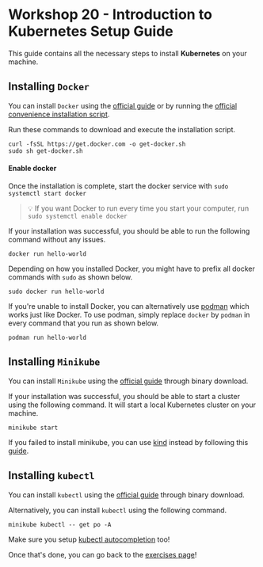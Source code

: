 # Workshop 20 - Introduction to Kubernetes Setup Guide

This guide contains all the necessary steps to install **Kubernetes** on your machine.

## Installing `Docker`

You can install `Docker` using the [official guide](https://docs.docker.com/get-docker/) or by running the [official convenience installation script](https://get.docker.com/).

Run these commands to download and execute the installation script.

```
curl -fsSL https://get.docker.com -o get-docker.sh
sudo sh get-docker.sh
```

#### Enable docker

Once the installation is complete, start the docker service with `sudo systemctl start docker`

> :bulb: If you want Docker to run every time you start your computer, run `sudo systemctl enable docker`

If your installation was successful, you should be able to run the following command without any issues.

```
docker run hello-world
```

Depending on how you installed Docker, you might have to prefix all docker commands with `sudo` as shown below.

```
sudo docker run hello-world
```

If you're unable to install Docker, you can alternatively use [podman](https://podman.io/getting-started/installation) which works just like Docker. To use podman, simply replace `docker` by `podman` in every command that you run as shown below. 

```
podman run hello-world
```

## Installing `Minikube`

You can install `Minikube` using the [official guide](https://minikube.sigs.k8s.io/docs/start/) through binary download.

If your installation was successful, you should be able to start a cluster using the following command. It will start a local Kubernetes cluster on your machine.

```
minikube start
```

If you failed to install minikube, you can use [kind](https://kind.sigs.k8s.io/docs/user/quick-start/) instead by following this [guide](https://kind.sigs.k8s.io/docs/user/quick-start/#installation).

## Installing `kubectl`

You can install `kubectl` using the [official guide](https://kubernetes.io/docs/tasks/tools/#kubectl) through binary download.

Alternatively, you can install `kubectl` using the following command.

```shell
minikube kubectl -- get po -A
```

Make sure you setup [kubectl autocompletion](https://kubernetes.io/docs/tasks/tools/included/optional-kubectl-configs-bash-linux/) too!

Once that's done, you can go back to the [exercises page](./README.md)!